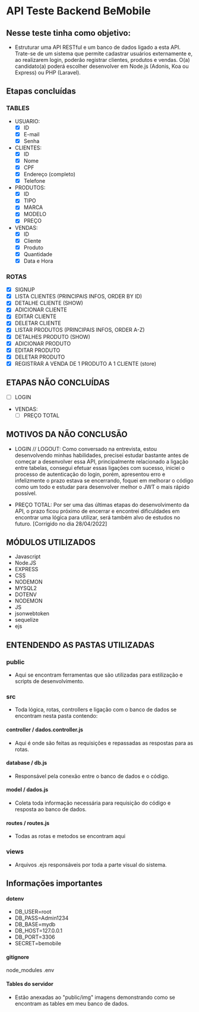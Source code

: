 # API Teste Backend BeMobile

## Nesse teste tinha como objetivo:

* Estruturar uma API RESTful e um banco de dados ligado a esta API. Trate-se de um sistema que permite cadastrar usuários externamente e, ao realizarem login, poderão registrar clientes, produtos e vendas. O(a) candidato(a) poderá escolher desenvolver em Node.js (Adonis, Koa ou Express) ou PHP (Laravel).

## Etapas concluídas

### TABLES

- USUARIO:
    - [x]  ID
    - [x]  E-mail
    - [x]  Senha

- CLIENTES:
    - [x]  ID
    - [x]  Nome
    - [x]  CPF
    - [x]  Endereço (completo)
    - [x]  Telefone
- PRODUTOS:
    - [x]  ID
    - [x]  TIPO
    - [x]  MARCA
    - [x]  MODELO
    - [x]  PREÇO
- VENDAS:
    - [x]  ID
    - [x]  Cliente
    - [x]  Produto
    - [x]  Quantidade
    - [x]  Data e Hora

### ROTAS

- [x]  SIGNUP
- [x]  LISTA CLIENTES (PRINCIPAIS INFOS, ORDER BY ID)
- [x]  DETALHE CLIENTE (SHOW)
- [x]  ADICIONAR CLIENTE
- [x]  EDITAR CLIENTE
- [x]  DELETAR CLIENTE
- [x]  LISTAR PRODUTOS (PRINCIPAIS INFOS, ORDER A-Z)
- [x]  DETALHES PRODUTO (SHOW)
- [x]  ADICIONAR PRODUTO
- [x]  EDITAR PRODUTO
- [x]  DELETAR PRODUTO
- [x]  REGISTRAR A VENDA DE 1 PRODUTO A 1 CLIENTE (store)

## ETAPAS NÃO CONCLUÍDAS 

- [ ]  LOGIN

- VENDAS:
    - [ ]  PREÇO TOTAL

## MOTIVOS DA NÃO CONCLUSÃO

- LOGIN // LOGOUT: Como conversado na entrevista, estou desenvolvendo minhas habilidades, precisei estudar bastante antes de começar a desenvolver essa API, principalmente relacionado a ligação entre tabelas, consegui efetuar essas ligações com sucesso, iniciei o processo de autenticação do login, porém, apresentou erro e infelizmente o prazo estava se encerrando, foquei em melhorar o código como um todo e estudar para desenvolver melhor o JWT o mais rápido possível.

- PREÇO TOTAL: Por ser uma das últimas etapas do desenvolvimento da API, o prazo ficou próximo de encerrar e encontrei dificuldades em encontrar uma lógica para utilizar, será também alvo de estudos no futuro. [Corrigido no dia 28/04/2022]

## MÓDULOS UTILIZADOS

- Javascript
- Node.JS
- EXPRESS
- CSS
- NODEMON
- MYSQL2
- DOTENV
- NODEMON
- JS
- jsonwebtoken
- sequelize
- ejs

## ENTENDENDO AS PASTAS UTILIZADAS

### public

- Aqui se encontram ferramentas que são utilizadas para estilização e scripts de desenvolvimento.

### src

- Toda lógica, rotas, controllers e ligação com o banco de dados se encontram nesta pasta contendo:

#### controller / dados.controller.js

- Aqui é onde são feitas as requisições e repassadas as respostas para as rotas.

#### database / db.js

- Responsável pela conexão entre o banco de dados e o código.

#### model / dados.js

- Coleta toda informação necessária para requisição do código e resposta ao banco de dados.

#### routes / routes.js

- Todas as rotas e metodos se encontram aqui

### views

- Arquivos .ejs responsáveis por toda a parte visual do sistema.

## Informações importantes

#### dotenv

- DB_USER=root
- DB_PASS=Admin1234
- DB_BASE=mydb
- DB_HOST=127.0.0.1
- DB_PORT=3306
- SECRET=bemobile

#### gitignore

node_modules
.env

#### Tables do servidor

- Estão anexadas ao "public/img" imagens demonstrando como se encontram as tables em meu banco de dados.


